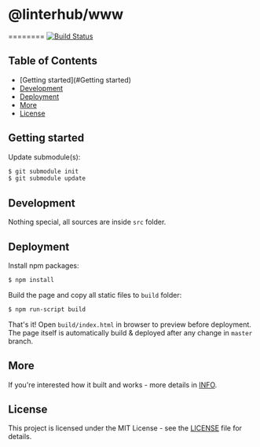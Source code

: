 # @linterhub/www

========
[![Build Status](https://travis-ci.org/linterhub/www.svg?branch=master)](https://travis-ci.org/linterhub/www)

## Table of Contents

- [Getting started](#Getting started)
- [Development](#Development)
- [Deployment](#Deployment)
- [More](#More)
- [License](#License)

## Getting started

Update submodule(s):
```bash
$ git submodule init
$ git submodule update
```
## Development

Nothing special, all sources are inside `src` folder.

## Deployment

Install npm packages:
```bash
$ npm install
```

Build the page and copy all static files to `build` folder:
```bash
$ npm run-script build
```

That's it! Open `build/index.html` in browser to preview before deployment.
The page itself is automatically build & deployed after any change in `master` branch.

## More

If you're interested how it built and works - more details in [INFO](INFO.md).

## License

This project is licensed under the MIT License - see the [LICENSE](LICENSE) file for details.
